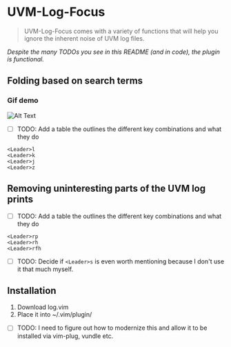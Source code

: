 # UVM-Log-Focus
> UVM-Log-Focus comes with a variety of functions that will help you ignore the inherent noise of UVM log files.
> 
_Despite the many TODOs you see in this README (and in code), the plugin is functional._
## Folding based on search terms
### Gif demo
![Alt Text](https://github.com/wnim/UVM-Log-Focus/blob/main/UVM-log-Focus-Demo.gif)
* [ ] TODO: Add a table the outlines the different key combinations and what they do
```
<Leader>l
<Leader>k
<Leader>j
<Leader>z
```

## Removing uninteresting parts of the UVM log prints
* [ ] TODO: Add a table the outlines the different key combinations and what they do

```
<Leader>rp
<Leader>rh
<Leader>rfh
```

* [ ] TODO: Decide if `<Leader>s` is even worth mentioning because I don't use it that much myself.

## Installation
1. Download log.vim
2. Place it into ~/.vim/plugin/

* [ ] TODO: I need to figure out how to modernize this and allow it to be installed via vim-plug, vundle etc.
